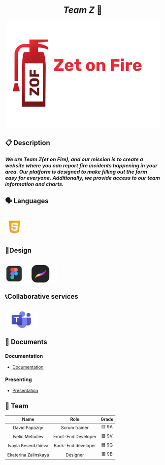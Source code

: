 <h1 align="center"><em>Team Z</em> 🧯</h1>
<p align = "center">
 <img width="500" src="images/ZOF_logo.PNG" alt="Logo png">
</p>

## 📋 Description
### <em>We are Team Z(et on Fire), and our mission is to create a website where you can report fire incidents happening in your area. Our platform is designed to make filling out the form easy for everyone. Additionally, we provide access to our team information and charts.</em>

## 🗣 Languages
<br>
<div align="left"> 
<img height="60" width="60" src="images/javascript_logo.webp"" alt = "JavaScript" />
</div>

## 🎨Design
<br>
<div align="left">
    <img height="58" width="58" src="images/figma_logo.png" alt = "Figma"/>
 <img height = "58" width = "105" src="images/procreate_logo.png" alt = "Procreate"/>
</div>

## 📞Collaborative services
<br>
<div align="left">
 <img height="55" width="105" src="images/teams_logo.png" alt = "Microsoft Teams"/>
</div>


## 📁 Documents

### Documentation
- [Documentation]()


### Presenting
- [Presentation]()



## 👥 Team

| **Name** | **Role** | **Grade** |
| :---:   | :---: | :---: |
| David  Papazqn | Scrum trainer | 🟨 9A |
| Ivelin Metodiev | Front-End Developer  | 🟩 9V  |
| Ivayla Keserdzhieva | Back-End developer  | 🟦 9G |
| Ekaterina Zalinskaya | Designer  | 🟥 9B |
